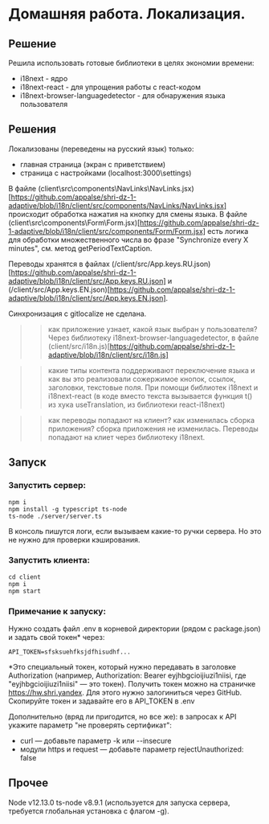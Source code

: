 # Домашняя работа. Локализация.

## Решение
Решила использовать готовые библиотеки в целях экономии времени:
- i18next - ядро 
- i18next-react - для упрощения работы с react-кодом
- i18next-browser-languagedetector - для обнаружения языка пользователя

## Решения
Локализованы (переведены на русский язык) только:
- главная страница (экран с приветствием)
- страница с настройками (localhost:3000\settings)

В файле (client\src\components\NavLinks\NavLinks.jsx)[https://github.com/appalse/shri-dz-1-adaptive/blob/i18n/client/src/components/NavLinks/NavLinks.jsx] происходит обработка нажатия на кнопку для смены языка.
В файле (client\src\components\Form\Form.jsx)[https://github.com/appalse/shri-dz-1-adaptive/blob/i18n/client/src/components/Form/Form.jsx] есть логика для обработки множественного числа во фразе "Synchronize every Х minutes", см. метод getPeriodTextCaption.

Переводы хранятся в файлах (/client/src/App.keys.RU.json)[https://github.com/appalse/shri-dz-1-adaptive/blob/i18n/client/src/App.keys.RU.json] и (/client/src/App.keys.EN.json)[https://github.com/appalse/shri-dz-1-adaptive/blob/i18n/client/src/App.keys.EN.json].

Синхронизация с gitlocalize не сделана.



>> как приложение узнает, какой язык выбран у пользователя?
Через библиотеку i18next-browser-languagedetector, в файле (client/src/i18n.js)[https://github.com/appalse/shri-dz-1-adaptive/blob/i18n/client/src/i18n.js]

>> какие типы контента поддерживают переключение языка и как вы это реализовали
сожержимое кнопок, ссылок, заголовки, текстовые поля. При помощи библиотек i18next и i18next-react (в коде вместо текста вызывается функция t() из хука useTranslation, из библиотеки react-i18next)

>> как переводы попадают на клиент? как изменилась сборка приложения?
сборка приложения не изменилась. Переводы попадают на клиет через библиотеку i18next.


## Запуск 

### Запустить сервер:
```
npm i
npm install -g typescript ts-node
ts-node ./server/server.ts
```

В консоль пишутся логи, если вызываем какие-то ручки сервера. Но это не нужно для проверки кэширования.

### Запустить клиента:
```
cd client
npm i
npm start
```

### Примечание к запуску:
Нужно создать файл .env в корневой директории (рядом с package.json) и задать свой токен* через:
```
API_TOKEN=sfsksuehfksjdfhisudhf...
```
*Это специальный токен, который нужно передавать в заголовке Authorization (например, Authorization: Bearer eyjhbgcioijiuzi1niisi, где "eyjhbgcioijiuzi1niisi" — это токен). Получить токен можно на страничке https://hw.shri.yandex. Для этого нужно залогиниться через GitHub. Скопируйте токен и задавайте его в API_TOKEN в .env

Дополнительно (вряд ли пригодится, но все же):
в запросах к API укажите параметр "не проверять сертификат":
- curl — добавьте параметр -k или --insecure
- модули https и request — добавьте параметр rejectUnauthorized: false


## Прочее

Node v12.13.0
ts-node v8.9.1 (используется для запуска сервера, требуется глобальная установка с флагом -g).
